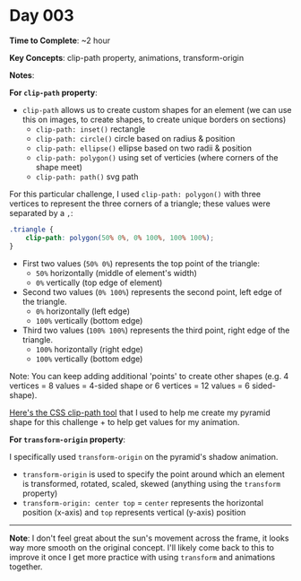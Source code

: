 # Day 003

**Time to Complete**: ~2 hour

**Key Concepts**: clip-path property, animations, transform-origin

**Notes**:

**For `clip-path` property**:

- `clip-path` allows us to create custom shapes for an element (we can use this on images, to create shapes, to create unique borders on sections)
  - `clip-path: inset()` rectangle
  - `clip-path: circle()` circle based on radius & position
  - `clip-path: ellipse()` ellipse based on two radii & position
  - `clip-path: polygon()` using set of verticies (where corners of the shape meet)
  - `clip-path: path()` svg path

For this particular challenge, I used `clip-path: polygon()` with three vertices to represent the three corners of a triangle; these values were separated by a `,`:

```css
.triangle {
	clip-path: polygon(50% 0%, 0% 100%, 100% 100%);
}
```

- First two values (`50% 0%`) represents the top point of the triangle:
  - `50%` horizontally (middle of element's width)
  - `0%` vertically (top edge of element)
- Second two values (`0% 100%`) represents the second point, left edge of the triangle.
  - `0%` horizontally (left edge)
  - `100%` vertically (bottom edge)
- Third two values (`100% 100%`) represents the third point, right edge of the triangle.
  - `100%` horizontally (right edge)
  - `100%` vertically (bottom edge)

Note: You can keep adding additional 'points' to create other shapes (e.g. 4 vertices = 8 values = 4-sided shape or 6 vertices = 12 values = 6 sided-shape).

<a href="https://bennettfeely.com/clippy/">Here's the CSS clip-path tool</a> that I used to help me create my pyramid shape for this challenge + to help get values for my animation.

**For `transform-origin` property**:

I specifically used `transform-origin` on the pyramid's shadow animation.

- `transform-origin` is used to specify the point around which an element is transformed, rotated, scaled, skewed (anything using the `transform` property)
- `transform-origin: center top` = `center` represents the horizontal position (x-axis) and `top` represents vertical (y-axis) position

---

**Note**: I don't feel great about the sun's movement across the frame, it looks way more smooth on the original concept. I'll likely come back to this to improve it once I get more practice with using `transform` and animations together.
